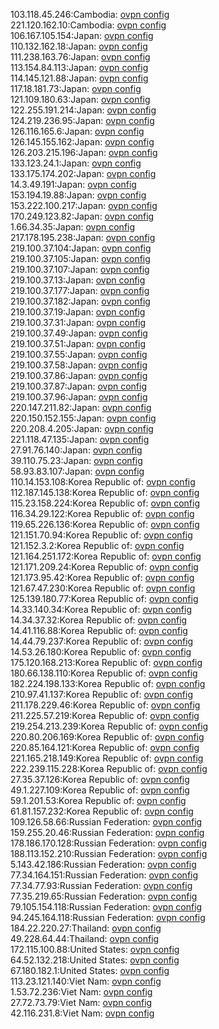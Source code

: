 103.118.45.246:Cambodia: [ovpn config](vpn/103_118_45_246.ovpn)  
221.120.162.10:Cambodia: [ovpn config](vpn/221_120_162_10.ovpn)  
106.167.105.154:Japan: [ovpn config](vpn/106_167_105_154.ovpn)  
110.132.162.18:Japan: [ovpn config](vpn/110_132_162_18.ovpn)  
111.238.163.76:Japan: [ovpn config](vpn/111_238_163_76.ovpn)  
113.154.84.113:Japan: [ovpn config](vpn/113_154_84_113.ovpn)  
114.145.121.88:Japan: [ovpn config](vpn/114_145_121_88.ovpn)  
117.18.181.73:Japan: [ovpn config](vpn/117_18_181_73.ovpn)  
121.109.180.63:Japan: [ovpn config](vpn/121_109_180_63.ovpn)  
122.255.191.214:Japan: [ovpn config](vpn/122_255_191_214.ovpn)  
124.219.236.95:Japan: [ovpn config](vpn/124_219_236_95.ovpn)  
126.116.165.6:Japan: [ovpn config](vpn/126_116_165_6.ovpn)  
126.145.155.162:Japan: [ovpn config](vpn/126_145_155_162.ovpn)  
126.203.215.196:Japan: [ovpn config](vpn/126_203_215_196.ovpn)  
133.123.24.1:Japan: [ovpn config](vpn/133_123_24_1.ovpn)  
133.175.174.202:Japan: [ovpn config](vpn/133_175_174_202.ovpn)  
14.3.49.191:Japan: [ovpn config](vpn/14_3_49_191.ovpn)  
153.194.19.88:Japan: [ovpn config](vpn/153_194_19_88.ovpn)  
153.222.100.217:Japan: [ovpn config](vpn/153_222_100_217.ovpn)  
170.249.123.82:Japan: [ovpn config](vpn/170_249_123_82.ovpn)  
1.66.34.35:Japan: [ovpn config](vpn/1_66_34_35.ovpn)  
217.178.195.238:Japan: [ovpn config](vpn/217_178_195_238.ovpn)  
219.100.37.104:Japan: [ovpn config](vpn/219_100_37_104.ovpn)  
219.100.37.105:Japan: [ovpn config](vpn/219_100_37_105.ovpn)  
219.100.37.107:Japan: [ovpn config](vpn/219_100_37_107.ovpn)  
219.100.37.13:Japan: [ovpn config](vpn/219_100_37_13.ovpn)  
219.100.37.177:Japan: [ovpn config](vpn/219_100_37_177.ovpn)  
219.100.37.182:Japan: [ovpn config](vpn/219_100_37_182.ovpn)  
219.100.37.19:Japan: [ovpn config](vpn/219_100_37_19.ovpn)  
219.100.37.31:Japan: [ovpn config](vpn/219_100_37_31.ovpn)  
219.100.37.49:Japan: [ovpn config](vpn/219_100_37_49.ovpn)  
219.100.37.51:Japan: [ovpn config](vpn/219_100_37_51.ovpn)  
219.100.37.55:Japan: [ovpn config](vpn/219_100_37_55.ovpn)  
219.100.37.58:Japan: [ovpn config](vpn/219_100_37_58.ovpn)  
219.100.37.86:Japan: [ovpn config](vpn/219_100_37_86.ovpn)  
219.100.37.87:Japan: [ovpn config](vpn/219_100_37_87.ovpn)  
219.100.37.96:Japan: [ovpn config](vpn/219_100_37_96.ovpn)  
220.147.211.82:Japan: [ovpn config](vpn/220_147_211_82.ovpn)  
220.150.152.155:Japan: [ovpn config](vpn/220_150_152_155.ovpn)  
220.208.4.205:Japan: [ovpn config](vpn/220_208_4_205.ovpn)  
221.118.47.135:Japan: [ovpn config](vpn/221_118_47_135.ovpn)  
27.91.76.140:Japan: [ovpn config](vpn/27_91_76_140.ovpn)  
39.110.75.23:Japan: [ovpn config](vpn/39_110_75_23.ovpn)  
58.93.83.107:Japan: [ovpn config](vpn/58_93_83_107.ovpn)  
110.14.153.108:Korea Republic of: [ovpn config](vpn/110_14_153_108.ovpn)  
112.187.145.138:Korea Republic of: [ovpn config](vpn/112_187_145_138.ovpn)  
115.23.158.224:Korea Republic of: [ovpn config](vpn/115_23_158_224.ovpn)  
116.34.29.122:Korea Republic of: [ovpn config](vpn/116_34_29_122.ovpn)  
119.65.226.136:Korea Republic of: [ovpn config](vpn/119_65_226_136.ovpn)  
121.151.70.94:Korea Republic of: [ovpn config](vpn/121_151_70_94.ovpn)  
121.152.3.2:Korea Republic of: [ovpn config](vpn/121_152_3_2.ovpn)  
121.164.251.172:Korea Republic of: [ovpn config](vpn/121_164_251_172.ovpn)  
121.171.209.24:Korea Republic of: [ovpn config](vpn/121_171_209_24.ovpn)  
121.173.95.42:Korea Republic of: [ovpn config](vpn/121_173_95_42.ovpn)  
121.67.47.230:Korea Republic of: [ovpn config](vpn/121_67_47_230.ovpn)  
125.139.180.77:Korea Republic of: [ovpn config](vpn/125_139_180_77.ovpn)  
14.33.140.34:Korea Republic of: [ovpn config](vpn/14_33_140_34.ovpn)  
14.34.37.32:Korea Republic of: [ovpn config](vpn/14_34_37_32.ovpn)  
14.41.116.88:Korea Republic of: [ovpn config](vpn/14_41_116_88.ovpn)  
14.44.79.237:Korea Republic of: [ovpn config](vpn/14_44_79_237.ovpn)  
14.53.26.180:Korea Republic of: [ovpn config](vpn/14_53_26_180.ovpn)  
175.120.168.213:Korea Republic of: [ovpn config](vpn/175_120_168_213.ovpn)  
180.66.138.110:Korea Republic of: [ovpn config](vpn/180_66_138_110.ovpn)  
182.224.198.133:Korea Republic of: [ovpn config](vpn/182_224_198_133.ovpn)  
210.97.41.137:Korea Republic of: [ovpn config](vpn/210_97_41_137.ovpn)  
211.178.229.46:Korea Republic of: [ovpn config](vpn/211_178_229_46.ovpn)  
211.225.57.219:Korea Republic of: [ovpn config](vpn/211_225_57_219.ovpn)  
219.254.213.239:Korea Republic of: [ovpn config](vpn/219_254_213_239.ovpn)  
220.80.206.169:Korea Republic of: [ovpn config](vpn/220_80_206_169.ovpn)  
220.85.164.121:Korea Republic of: [ovpn config](vpn/220_85_164_121.ovpn)  
221.165.218.149:Korea Republic of: [ovpn config](vpn/221_165_218_149.ovpn)  
222.239.115.228:Korea Republic of: [ovpn config](vpn/222_239_115_228.ovpn)  
27.35.37.126:Korea Republic of: [ovpn config](vpn/27_35_37_126.ovpn)  
49.1.227.109:Korea Republic of: [ovpn config](vpn/49_1_227_109.ovpn)  
59.1.201.53:Korea Republic of: [ovpn config](vpn/59_1_201_53.ovpn)  
61.81.157.232:Korea Republic of: [ovpn config](vpn/61_81_157_232.ovpn)  
109.126.58.66:Russian Federation: [ovpn config](vpn/109_126_58_66.ovpn)  
159.255.20.46:Russian Federation: [ovpn config](vpn/159_255_20_46.ovpn)  
178.186.170.128:Russian Federation: [ovpn config](vpn/178_186_170_128.ovpn)  
188.113.152.210:Russian Federation: [ovpn config](vpn/188_113_152_210.ovpn)  
5.143.42.186:Russian Federation: [ovpn config](vpn/5_143_42_186.ovpn)  
77.34.164.151:Russian Federation: [ovpn config](vpn/77_34_164_151.ovpn)  
77.34.77.93:Russian Federation: [ovpn config](vpn/77_34_77_93.ovpn)  
77.35.219.65:Russian Federation: [ovpn config](vpn/77_35_219_65.ovpn)  
79.105.154.118:Russian Federation: [ovpn config](vpn/79_105_154_118.ovpn)  
94.245.164.118:Russian Federation: [ovpn config](vpn/94_245_164_118.ovpn)  
184.22.220.27:Thailand: [ovpn config](vpn/184_22_220_27.ovpn)  
49.228.64.44:Thailand: [ovpn config](vpn/49_228_64_44.ovpn)  
172.115.100.88:United States: [ovpn config](vpn/172_115_100_88.ovpn)  
64.52.132.218:United States: [ovpn config](vpn/64_52_132_218.ovpn)  
67.180.182.1:United States: [ovpn config](vpn/67_180_182_1.ovpn)  
113.23.121.140:Viet Nam: [ovpn config](vpn/113_23_121_140.ovpn)  
1.53.72.236:Viet Nam: [ovpn config](vpn/1_53_72_236.ovpn)  
27.72.73.79:Viet Nam: [ovpn config](vpn/27_72_73_79.ovpn)  
42.116.231.8:Viet Nam: [ovpn config](vpn/42_116_231_8.ovpn)  
